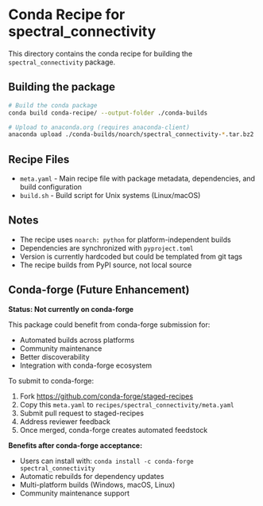 # Conda Recipe for spectral_connectivity

This directory contains the conda recipe for building the `spectral_connectivity` package.

## Building the package

```bash
# Build the conda package
conda build conda-recipe/ --output-folder ./conda-builds

# Upload to anaconda.org (requires anaconda-client)
anaconda upload ./conda-builds/noarch/spectral_connectivity-*.tar.bz2
```

## Recipe Files

- `meta.yaml` - Main recipe file with package metadata, dependencies, and build configuration
- `build.sh` - Build script for Unix systems (Linux/macOS)

## Notes

- The recipe uses `noarch: python` for platform-independent builds
- Dependencies are synchronized with `pyproject.toml`
- Version is currently hardcoded but could be templated from git tags
- The recipe builds from PyPI source, not local source

## Conda-forge (Future Enhancement)

**Status: Not currently on conda-forge**

This package could benefit from conda-forge submission for:
- Automated builds across platforms
- Community maintenance
- Better discoverability
- Integration with conda-forge ecosystem

To submit to conda-forge:
1. Fork https://github.com/conda-forge/staged-recipes
2. Copy this `meta.yaml` to `recipes/spectral_connectivity/meta.yaml`
3. Submit pull request to staged-recipes
4. Address reviewer feedback
5. Once merged, conda-forge creates automated feedstock

**Benefits after conda-forge acceptance:**
- Users can install with: `conda install -c conda-forge spectral_connectivity`
- Automatic rebuilds for dependency updates
- Multi-platform builds (Windows, macOS, Linux)
- Community maintenance support